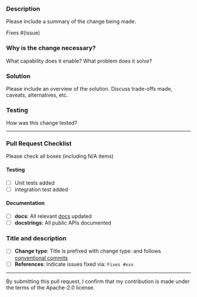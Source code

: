 ### Description

Please include a summary of the change being made.

Fixes #(issue)

### Why is the change necessary?

What capability does it enable? What problem does it solve?

### Solution

Please include an overview of the solution. Discuss trade-offs made, caveats, alternatives, etc.

### Testing

How was this change tested?

----

### Pull Request Checklist

Please check all boxes (including N/A items)

#### Testing

- [ ] Unit tests added
- [ ] integration test added

#### Documentation

- [ ] __docs__: All relevant [docs](https://github.com/aws/aws-step-functions-data-science-sdk-python/tree/main/doc) updated
- [ ] __docstrings__: All public APIs documented

### Title and description

- [ ] __Change type__: Title is prefixed with change type: and follows [conventional commits](https://www.conventionalcommits.org/en/v1.0.0/)
- [ ] __References__: Indicate issues fixed via: `Fixes #xxx`

----

By submitting this pull request, I confirm that my contribution is made under the terms of the Apache-2.0 license.
